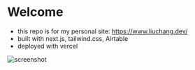 # Welcome
- this repo is for my personal site: https://www.liuchang.dev/
- built with next.js, tailwind.css, Airtable
- deployed with vercel

![screenshot](https://miro.medium.com/max/1400/1*M4nx0WQ4ediORKWsjxeZMQ.png)
